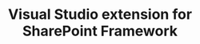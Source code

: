 ---
title: Visual Studio extension for SharePoint Framework
description: >
    The Visual Studio Extension for SharePoint Framework wraps the command-line UI of the Microsoft Yeoman Generator into a familiar Windows Forms experience.
image: images/extensions-background-spfxvs.webp
externalUrl: https://github.com/SharePoint/sp-dev-fx-vs-extension
---